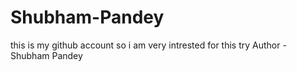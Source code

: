 # Shubham-Pandey
this is my github account so i am very intrested for this try
Author - Shubham Pandey
